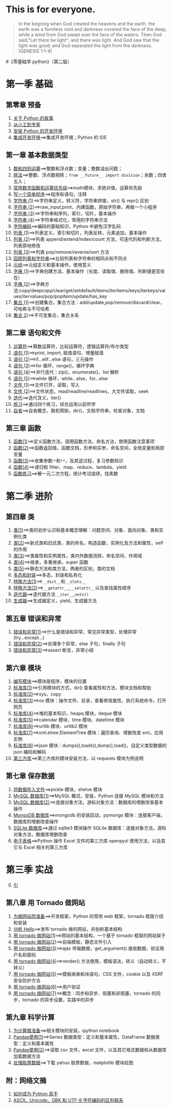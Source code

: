 # This is for everyone.

>In the begning when God created the heavens and the earth. the earth was a formless void and darkness covered the face of the deep, while a wind from God swept over the face of the waters. Then God said,"Let there be light"; and there was light. And God saw that the light was good; and God separated the light from the darkness. (GENESIS 1:1-4)

#《零基础学 python》（第二版）

# 第一季 基础

## 第零章 预备

1. [关于 Python 的故事](./01.md)
2. [从小工到专家](./02.md)
3. [安装 Python 的开发环境](./03.md)
4. [集成开发环境](./101.md)==>集成开发环境；Python 的 IDE

## 第一章 基本数据类型

1. [数和四则运算](./102.md)==>整数和浮点数；变量；整数溢出问题；
2. [除法](./103.md)==>整数、浮点数相除；`from __future__ import division`；余数；四舍五入；
3. [常用数学函数和运算优先级](./104.md)==>math模块，求绝对值，运算优先级
4. [写一个简单程序](./105.md)==>程序和语句，注释
5. [字符串 (1)](./106.md)==>字符串定义，转义符，字符串拼接，str() 与 repr() 区别
6. [字符串 (2)](./107.md)==>raw_input,print，内建函数，原始字符串，再做一个小程序
7. [字符串 (3)](./108.md)==>字符串和序列，索引，切片，基本操作
8. [字符串 (4)](./109.md)==>字符串格式化，常用的字符串方法
9. [字符编码](./110.md)==>编码的基础知识，Python 中避免汉字乱码
10. [列表 (1)](./111.md)==>列表定义，索引和切片，列表反转，元素追加，基本操作
11. [列表 (2)](./112.md)==>列表 append/extend/index/count 方法，可迭代的和判断方法，列表原地修改
12. [列表 (3)](./113.md)==>列表 pop/remove/reverse/sort 方法
13. [回顾列表和字符串](./114.md)==>比较列表和字符串的相同点和不同点
14. [元组](./115.md)==>元组定义和基本操作，使用意义
15. [字典 (1)](./116.md)==>字典创建方法、基本操作（长度、读取值、删除值、判断键是否存在）
16. [字典 (2)](./117.md)==>字典方法:copy/deepcopy/clear/get/setdefault/items/iteritems/keys/iterkeys/values/itervalues/pop/popitem/update/has_key
17. [集合 (1)](./118.md)==>创建集合，集合方法：add/update,pop/remove/discard/clear，可哈希与不可哈希
18. [集合 2)](./119.md)==>不可变集合，集合关系

## 第二章 语句和文件

1. [运算符](./120.md)==>算数运算符，比较运算符，逻辑运算符/布尔类型
2. [语句 (1)](./121.md)==>print, import, 赋值语句、增量赋值
3. [语句 (2)](./122.md)==>if...elif...else 语句，三元操作
4. [语句 (3)](./123.md)==>for 循环，range()，循环字典
5. [语句 (4)](./124.md)==>并行迭代：zip()，enumerate()，list 解析
6. [语句 (5)](./125.md)==>while 循环，while...else，for...else
7. [文件 (1)](./126.md)==>文件打开，读取，写入
8. [文件 (2)](./127.md)==>文件状态，read/readline/readlines，大文件读取，seek
9. [迭代](./128.md)==>迭代含义，iter()
10. [练习](./129.md)==>通过四个练习，综合运用以前所学
11. [自省](./130.md)==>自省概念，联机帮助，dir()，文档字符串，检查对象，文档

## 第三章 函数

1. [函数(1)](./201.md)==>定义函数方法，调用函数方法，命名方法，使用函数注意事项
2. [函数(2)](./202.md)==>函数返回值，函数文档，形参和实参，命名空间，全局变量和局部变量
3. [函数(3)](./203.md)==>收集参数:`*`和`**`，及其逆过程，复习参数知识
4. [函数(4)](./204.md)==>递归和 filter、map、reduce、lambda、yield
5. [函数练习](./205.md)==>解一元二次方程，统计考试成绩，找素数

# 第二季 进阶

## 第四章 类

1. [类(1)](./206.md)==>类的初步认识和基本概念理解：问题空间、对象、面向对象、类和实例化类
2. [类(2)](./207.md)==>新式类和旧式类，类的命名，构造函数，实例化及方法和属性，self 的作用
3. [类(3)](./208.md)==>类属性和实例属性，类内外数据流转，命名空间、作用域
4. [类(4)](./209.md)==>继承，多重继承，super 函数
5. [类(5)](./210.md)==>静态方法和类方法，两者的区别，类的文档
6. [多态和封装](./211.md)==>多态，封装和私有化
7. [特殊方法(1)](./212.md)==>`__dict__`和`__slots__`
8. [特殊方法(2)](./213.md)==>`__getattr__`,`__setattr__`以及查找属性顺序
9. [迭代器](./214.md)==>迭代器方法`__iter__`,`netx()`
10. [生成器](./215.md)==>生成器定义，yield，生成器方法

## 第五章 错误和异常

1. [错误和异常(1)](./216.md)==>什么是错误和异常，常见异常类型，处理异常(try...except...)
2. [错误和异常(2)](./217.md)==>处理多个异常，else 子句，finally 子句
3. [错误和异常(3)](./218.md)==>assert 断言，异常小结

## 第六章 模块

1. [编写模块](./219.md)==>模块是程序，模块的位置
2. [标准库(1)](./220.md)==>引用模块的方式，dir() 查看属性和方法，模块文档和帮助
3. [标准库(2)](./221.md)==>sys，copy
4. [标准库(3)](./222.md)==>os 模块：操作文件、目录，查看修改属性，执行系统命令，打开网页
5. [标准库(4)](./223.md)==>堆的基本知识，heapq 模块，deque 模块
6. [标准库(5)](./224.md)==>calendar 模块、time 模块、datetime 模块
7. [标准库(6)](./225.md)==>urllib 模块、urllib2 模块
8. [标准库(7)](./226.md)==>xml.etree.ElementTree 模块：遍历查询、增删改查 xml，应用实例
9. [标准库(8)](./227.md)==>json 模块：dumps(),loads(),dump(),load()，自定义类型数据的 json 编码和解码
10. [第三方库](./228.md)==>第三方库的模块安装方法，以 requests 模块为例说明

## 第七章 保存数据

1. [将数据存入文件](./229.md)==>pickle 模块，shelve 模块
2. [MySQL 数据库(1)](./230.md)==>MySQL 概况，安装，Python 连接 MySQL 模块和方法
3. [MySQL 数据库(2)](./231.md)==>连接对象方法，游标对象方法：数据库的增删改查基本操作
4. [MongoDB 数据库](./232.md)==>mongodb 的安装启动，pymongo 模块：连接客户端，数据库的增删改查操作
5. [SQLite 数据库](./233.md)==>通过 sqlite3 模块操作 SQLite 数据库：连接对象方法，游标对象方法，数据库增删改查
6. [电子表格](./234.md)==>Python 操作 Excel 文件的第三方库 openpyxl 使用方法，以及其它与 Excel 相关的第三方库

# 第三季 实战

0. [引](./300.md)

## 第八章 用 Tornado 做网站

1. [为做网站而准备](./301.md)==>开发框架，Python 的常用 web 框架，tornado 框架介绍和安装
2. [分析 Hello](./302.md)==>发布 tornado 做的网站，并剖析基本结构
3. [用 tornado 做网站(1)](./303.md)==>网站的基本结构，一个基于 tornado 框架的网站架子
4. [用 tornado 做网站(2)](./304.md)==>前端模板，静态文件引入
5. [用 tornado 做网站(3)](./305.md)==>ajax 传输数据，get_argument() 接收数据，验证用户名和密码
6. [用 tornado 做网站(4)](./306.md)==>render() 方法使用，模板语法，转义（自动转义，不转义）
7. [用 tornado 做网站(5)](./307.md)==>模板继承和块语句，CSS 文件，cookie 以及 XSRF 安全防护方法
8. [用 tornado 做网站(6)](./308.md)==>用户验证
9. [用 tornado 做网站(7)](./309.md)==>概念：同步和异步、阻塞和非阻塞，tornado 的同步，tornado 的异步设置，实践中的异步

## 第九章 科学计算

1. [为计算做准备](./310.md)==>相关模块的安装，ipython notebook
2. [Pandas使用(1)](./311.md)==>Series 数据类型：定义和基本属性，DataFrame 数据类型：定义和基本属性
3. [Pandas使用(2)](./312.md)==>读取 csv 文件，excel 文件，以及其它格式数据和从数据库加载数据方法
4. [处理股票数据](./313.md)==>下载 yahoo 股票数据，matplotlib 模块绘图

## 附：网络文摘

1. [如何成为 Python 高手](./n001.md)
2. [ASCII、Unicode、GBK 和 UTF-8 字符编码的区别联系](./n002.md)
